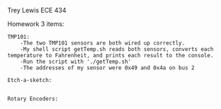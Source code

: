 Trey Lewis	ECE 434

Homework 3 items:

	TMP101:
		-The two TMP101 sensors are both wired up correctly.
		-My shell script getTemp.sh reads both sensors, converts each temperature to Fahrenheit, and prints each result to the console.
		-Run the script with './getTemp.sh'
		-The addresses of my sensor were 0x49 and 0x4a on bus 2

	Etch-a-sketch:


	Rotary Encoders:
